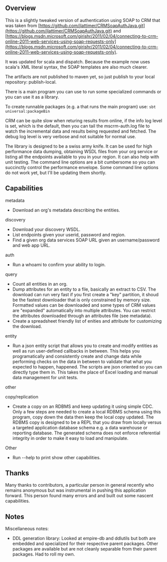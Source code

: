 ## Overview
This is a slightly tweaked version of authentication using SOAP to CRM
that was taken from [https://github.com/jlattimer/CRMSoapAuthJava.git](https://github.com/jlattimer/CRMSoapAuthJava.git)
and [https://blogs.msdn.microsoft.com/girishr/2011/02/04/connecting-to-crm-online-2011-web-services-using-soap-requests-only](https://blogs.msdn.microsoft.com/girishr/2011/02/04/connecting-to-crm-online-2011-web-services-using-soap-requests-only).

It was updated for scala and dispatch. Because the example now uses
scala's XML literal syntax, the SOAP templates are also much clearer.

The artifacts are not published to maven yet, so just publish
to your local repository: publish-local.

There is a main program you can use to run some specialized commands or you can use it as a library.

To create runnable packages (e.g. a that runs the main program) use: `sbt universal:packageBin`

CRM can be quite slow when returing results from online, if the info log level is set,
which is the default, then you can tail the mscrm-auth.log file to watch the incremental
data and results being requested and fetched. The debug log level is very verbose and
not suitable for normal use.

The library is designed to be a swiss army knife. It can be used for high performance data dumping, obtaining WSDL
files from your org service or listing all the endpoints available to you in your region. It can also
help with unit testing. The command line
options are a bit cumbersome so you can succinctly control the performance envelope. Some command line options
do not work yet, but I'll be updating them shortly.

## Capabilities
metadata
* Download an org's metadata describing the entities.

discovery
* Download your discovery WSDL.
* List endpoints given your userid, password and region.
* Find a given org data services SOAP URL given an username/password and web app URL.

auth
* Run a whoami to confirm your ability to login.

query
* Count all entities in an org.
* Dump attributes for an entity to a file, basically an extract to CSV. The download can
run very fast if you first create a "key" partition, it shoud be the fastest downloader
that is only constrained by memory size. Formatted values can be downloaded and some
types of CRM values are "expanded" automatically into multiple attributes. You can
restrict the attributes downloaded through an attributes file (see metadata).
* Create a spreadsheet friendly list of enities and attribute for customizing the download.

entity
* Run a json entity script that allows you to create and modify entities as well as
run user-defined callbacks in between. This helps you programatically and consistently
create and change data while performing checks on the data in between to validate that
what you expected to happen, happened. The scripts are json oriented so you can directly
type them in. This takes the place of Excel loading and manual data management for
unit tests.

other


copy/replication
* Create a copy on an RDBMS and keep updating it using simple CDC. Only a few
steps are needed to create a local RDBMS schema using this program, copy down
the data then keep the local copy updated. The RDBMS copy is designed to be
a REPL that you draw from locally versus a targeted application database
schema e.g. a data warehouse or reporting database. The generated schema does
not enforce referential integrity in order to make it easy to load and manipulate.

Other
* Run --help to print show other capabilities.



## Thanks
Many thanks to contributors, a particular person in general recently who remains anonymous
but was instrumental in pushing this application forward. This person found many
errors and and built out some nascent capabilities.


## Notes

Miscellaneous notes:
* DDL generation library: Looked at empire-db and ddlutils but both are embedded and
specialized for their respective parent packages. Other packages
are available but are not cleanly separable from their parent packages. Had to roll my own. 

